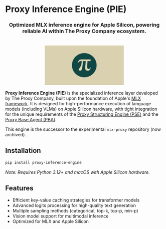 # Proxy Inference Engine (PIE)

<h3 align="center">
  <strong>Optimized MLX inference engine for Apple Silicon, powering reliable AI within The Proxy Company ecosystem.</strong>
</h3>

<p align="center">
  <img src="https://raw.githubusercontent.com/TheProxyCompany/proxy-inference-engine/main/logo.png" alt="Proxy Inference Engine" style="object-fit: contain; max-width: 50%; padding-top: 20px;"/>
</p>

**Proxy Inference Engine (PIE)** is the specialized inference layer developed by The Proxy Company, built upon the foundation of Apple's [MLX framework](https://github.com/ml-explore/mlx). It is designed for high-performance execution of language models (including VLMs) on Apple Silicon hardware, with tight integration for the unique requirements of the [Proxy Structuring Engine (PSE)](https://github.com/TheProxyCompany/proxy-structuring-engine) and the [Proxy Base Agent (PBA)](https://github.com/TheProxyCompany/proxy-base-agent).

This engine is the successor to the experimental `mlx-proxy` repository (now archived).

## Installation

```bash
pip install proxy-inference-engine
```

*Note: Requires Python 3.12+ and macOS with Apple Silicon hardware.*

## Features

- Efficient key-value caching strategies for transformer models
- Advanced logits processing for high-quality text generation
- Multiple sampling methods (categorical, top-k, top-p, min-p)
- Vision model support for multimodal inference
- Optimized for MLX and Apple Silicon

